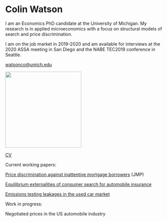 # Colin Watson

 I am an Economics PhD candidate at the University of Michigan. My research is in applied microeconomics with a focus on structural models of search and price discrimination.

I am on the job market in 2019-2020 and am available for interviews at the 2020 ASSA meeting in San Diego and the NABE TEC2019 conference in Seattle.

[watsonco@umich.edu](mailto:watsonco@umich.edu)

<img src="watson_photo.jpg" width="240">

[CV](https://drive.google.com/file/d/1abEz6YBhJnkg_zq7jBlGWZ4DaODgR44P/view)

Current working papers:

[Price discrimination against inattentive mortgage borrowers](https://drive.google.com/file/d/1HObF-hrntZwgahSMcki8LUN0uVScWsUq/view) (JMP)

[Equilibrium externalities of consumer search for automobile insurance](https://drive.google.com/file/d/1TFNhag7SfWI1B8WmpnW1ADzaOWTKXUgu/view)

[Emissions testing leakages in the used car market](https://drive.google.com/file/d/1dHl3UQGKhNwceG4HUh0ItYGfiNv9a7ZV/view)

Work in progress:

Negotiated prices in the US automobile industry
